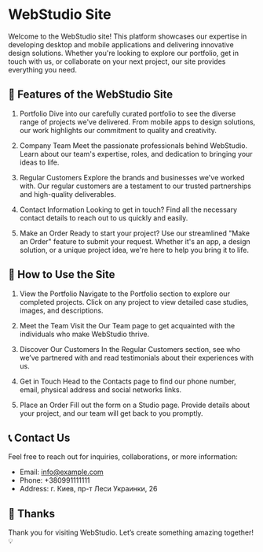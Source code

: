 # WebStudio Site

Welcome to the WebStudio site! This platform showcases our expertise in developing desktop and
mobile applications and delivering innovative design solutions. Whether you're looking to explore
our portfolio, get in touch with us, or collaborate on your next project, our site provides
everything you need.

## 🌟 Features of the WebStudio Site

1. Portfolio Dive into our carefully curated portfolio to see the diverse range of projects we've
   delivered. From mobile apps to design solutions, our work highlights our commitment to quality
   and creativity.

2. Company Team Meet the passionate professionals behind WebStudio. Learn about our team's
   expertise, roles, and dedication to bringing your ideas to life.

3. Regular Customers Explore the brands and businesses we've worked with. Our regular customers are
   a testament to our trusted partnerships and high-quality deliverables.

4. Contact Information Looking to get in touch? Find all the necessary contact details to reach out
   to us quickly and easily.

5. Make an Order Ready to start your project? Use our streamlined "Make an Order" feature to submit
   your request. Whether it's an app, a design solution, or a unique project idea, we're here to
   help you bring it to life.

## 🚀 How to Use the Site

1. View the Portfolio Navigate to the Portfolio section to explore our completed projects. Click on
   any project to view detailed case studies, images, and descriptions.

2. Meet the Team Visit the Our Team page to get acquainted with the individuals who make WebStudio
   thrive.

3. Discover Our Customers In the Regular Customers section, see who we’ve partnered with and read
   testimonials about their experiences with us.

4. Get in Touch Head to the Contacts page to find our phone number, email, physical address and
   social networks links.

5. Place an Order Fill out the form on a Studio page. Provide details about your project, and our
   team will get back to you promptly.

## 📞 Contact Us

Feel free to reach out for inquiries, collaborations, or more information:

- Email: info@example.com
- Phone: +380991111111
- Address: г. Киев, пр-т Леси Украинки, 26

## 👥 Thanks

Thank you for visiting WebStudio. Let’s create something amazing together! 💡
